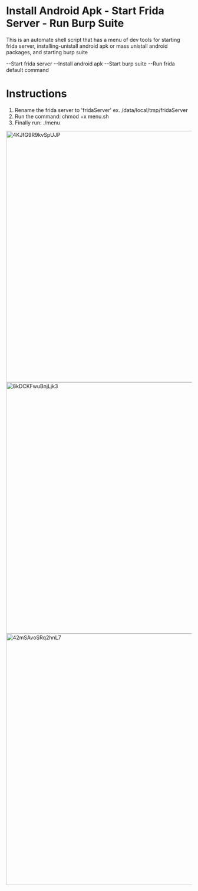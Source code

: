 # Install Android Apk - Start Frida Server - Run Burp Suite
This is an automate shell script that has a menu of dev tools for starting frida server, installing-unistall android apk or mass unistall android packages, and starting burp suite

--Start frida server
--Install android apk
--Start burp suite
--Run frida default command

# Instructions

1) Rename the frida server to 'fridaServer' ex. /data/local/tmp/fridaServer
2) Run the command: chmod +x menu.sh
3) Finally run: ./menu 

<img width="682" alt="4KJfG9R9kvSpUJP" src="https://user-images.githubusercontent.com/4541512/161046350-c720e219-475b-46fb-aec5-3ea4d3e69326.png">

<img width="682" alt="8kDCKFwuBnjLjk3" src="https://user-images.githubusercontent.com/4541512/161045971-d3e7530f-55d3-43c1-bd52-1179a8ec5f23.png">

<img width="682" alt="42mSAvoSRq2hnL7" src="https://user-images.githubusercontent.com/4541512/160807781-d139b805-fa0a-485e-b385-3ee8766b81de.png">
